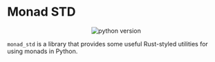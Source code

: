 # Monad STD

<div style="text-align: center;">

![python version](https://img.shields.io/badge/python-%E2%89%A53.8-blue)

</div>

`monad_std` is a library that provides some useful Rust-styled utilities for using monads in Python.
